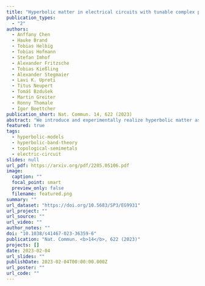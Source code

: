 ```yaml
---
title: "Hyperbolic matter in electrical circuits with tunable complex phases"
publication_types:
  - "2"
authors:
  - Anffany Chen
  - Hauke Brand
  - Tobias Helbig
  - Tobias Hofmann
  - Stefan Imhof
  - Alexander Fritzsche
  - Tobias Kießling
  - Alexander Stegmaier
  - Lavi K. Upreti
  - Titus Neupert
  - Tomáš Bzdušek
  - Martin Greiter
  - Ronny Thomale
  - Igor Boettcher
publication_short: Nat. Commun. 14, 622 (2023)
abstract: "We introduce and experimentally realize hyperbolic matter as a novel paradigm for topological states, made of particles moving in the hyperbolic plane with negative curvature. Curvature of space is emulated through a hyperbolic lattice using topolectrical circuit networks relying on a newly developed complex-phase circuit element. This original method creates an effectively infinite hyperbolic space without the typical extensive holographic boundary &mdash; our system consists of pure bulk matter instead. The experiment is based on hyperbolic band theory, which implies that momentum space of two-dimensional hyperbolic matter is four&ndash;, six&ndash; or higher&ndash;dimensional, as we confirm here in an unprecedented numerical survey of hyperbolic lattices with both open and periodic boundary conditions. We experimentally realize hyperbolic graphene as an example of topologically nontrivial hyperbolic matter. Our work sets the stage to realize interacting hyperbolic matter to challenge our established theories of physics in curved space, while the tunable complex-phase element developed here can be a key ingredient for future experimental simulation of various Hamiltonians with topological ground states."
featured: true
tags:
  - hyperbolic-models
  - hyperbolic-band-theory
  - topological-semimetals
  - electric-circuit
slides: null
url_pdf: https://arxiv.org/pdf/2205.05106.pdf
image:
  caption: ""
  focal_point: smart
  preview_only: false
  filename: featured.png
summary: ""
url_dataset: "https://doi.org/10.5683/SP3/EG9931"
url_project: ""
url_source: ""
url_video: ""
author_notes: ""
doi: "10.1038/s41467-023-36359-6"
publication: "Nat. Commun. <b>14</b>, 622 (2023)"
projects: []
date: 2023-02-04
url_slides: ""
publishDate: 2023-02-04T00:00:00.000Z
url_poster: ""
url_code: ""
---
```

